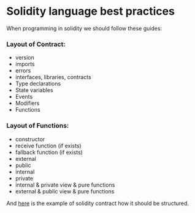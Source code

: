 # Solidity language best practices

When programming in solidity we should follow these guides:


### Layout of Contract:
- version
- imports
- errors
- interfaces, libraries, contracts
- Type declarations
- State variables
- Events
- Modifiers
- Functions


### Layout of Functions:
- constructor
- receive function (if exists)
- fallback function (if exists)
- external
- public
- internal
- private
- internal & private view & pure functions
- external & public view & pure functions


And [here](./ExampleContract.sol) is the example of solidity contract how it should be structured.